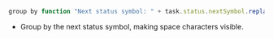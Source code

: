 <!-- placeholder to force blank line before included text -->


```javascript
group by function "Next status symbol: " + task.status.nextSymbol.replace(" ", "space")
```

- Group by the next status symbol, making space characters visible.


<!-- placeholder to force blank line after included text -->
